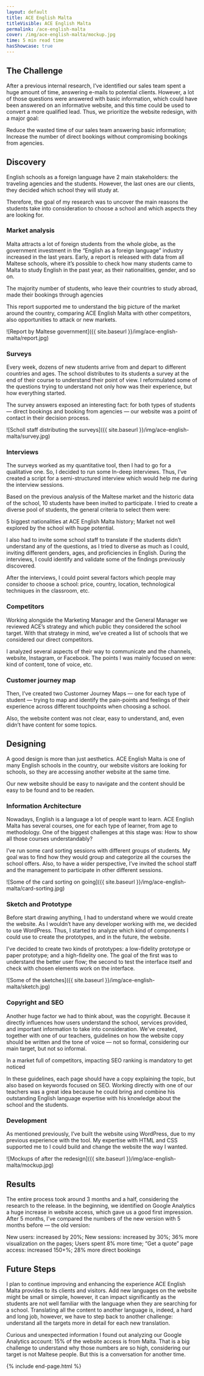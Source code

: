 ```yaml
---
layout: default
title: ACE English Malta
titleVisible: ACE English Malta
permalink: /ace-english-malta
cover: /img/ace-english-malta/mockup.jpg
time: 5 min read time
hasShowcase: true
---
```


## The Challenge

After a previous internal research, I’ve identified our sales team spent a huge amount of time, answering e-mails to potential clients. However, a lot of those questions were answered with basic information, which could have been answered on an informative website, and this time could be used to convert a more qualified lead. Thus, we prioritize the website redesign, with a major goal:

Reduce the wasted time of our sales team answering basic information;
Increase the number of direct bookings without compromising bookings from agencies.

## Discovery
English schools as a foreign language have 2 main stakeholders: the traveling agencies and the students. However, the last ones are our clients, they decided which school they will study at.

Therefore, the goal of my research was to uncover the main reasons the students take into consideration to choose a school and which aspects they are looking for.

### Market analysis
Malta attracts a lot of foreign students from the whole globe, as the government investment in the “English as a foreign language” industry increased in the last years. Early, a report is released with data from all Maltese schools, where it’s possible to check how many students came to Malta to study English in the past year, as their nationalities, gender, and so on.

The majority number of students, who leave their countries to study abroad, made their bookings through agencies

This report supported me to understand the big picture of the market around the country, comparing ACE English Malta with other competitors, also opportunities to attack or new markets.

![Report by Maltese government]({{ site.baseurl }}/img/ace-english-malta/report.jpg)

### Surveys
Every week, dozens of new students arrive from and depart to different countries and ages. The school distributes to its students a survey at the end of their course to understand their point of view. I reformulated some of the questions trying to understand not only how was their experience, but how everything started.

The survey answers exposed an interesting fact: for both types of students — direct bookings and booking from agencies — our website was a point of contact in their decision process.

![Scholl staff distributing the surveys]({{ site.baseurl }}/img/ace-english-malta/survey.jpg)

### Interviews
The surveys worked as my quantitative tool, then I had to go for a qualitative one. So, I decided to run some In-deep interviews. Thus, I’ve created a script for a semi-structured interview which would help me during the interview sessions.

Based on the previous analysis of the Maltese market and the historic data of the school, 10 students have been invited to participate. I tried to create a diverse pool of students, the general criteria to select them were:

5 biggest nationalities at ACE English Malta history;
Market not well explored by the school with huge potential.

I also had to invite some school staff to translate if the students didn’t understand any of the questions, as I tried to diverse as much as I could, inviting different genders, ages, and proficiencies in English. During the interviews, I could identify and validate some of the findings previously discovered.

After the interviews, I could point several factors which people may consider to choose a school: price, country, location, technological techniques in the classroom, etc.

### Competitors
Working alongside the Marketing Manager and the General Manager we reviewed ACE’s strategy and which public they considered the school target. With that strategy in mind, we’ve created a list of schools that we considered our direct competitors.

I analyzed several aspects of their way to communicate and the channels, website, Instagram, or Facebook. The points I was mainly focused on were: kind of content, tone of voice, etc.

### Customer journey map
Then, I’ve created two Customer Journey Maps — one for each type of student — trying to map and identify the pain-points and feelings of their experience across different touchpoints when choosing a school.

Also, the website content was not clear, easy to understand, and, even didn’t have content for some topics.

## Designing
A good design is more than just aesthetics. ACE English Malta is one of many English schools in the country, our website visitors are looking for schools, so they are accessing another website at the same time.

Our new website should be easy to navigate and the content should be easy to be found and to be readen.

### Information Architecture
Nowadays, English is a language a lot of people want to learn. ACE English Malta has several courses, one for each type of learner, from age to methodology. One of the biggest challenges at this stage was: How to show all those courses understandably?

I’ve run some card sorting sessions with different groups of students. My goal was to find how they would group and categorize all the courses the school offers. Also, to have a wider perspective, I’ve invited the school staff and the management to participate in other different sessions.

![Some of the card sorting on going]({{ site.baseurl }}/img/ace-english-malta/card-sorting.jpg)

### Sketch and Prototype
Before start drawing anything, I had to understand where we would create the website. As I wouldn’t have any developer working with me, we decided to use WordPress. Thus, I started to analyze which kind of components I could use to create the prototypes, and in the future, the website.

I’ve decided to create two kinds of prototypes: a low-fidelity prototype or paper prototype; and a high-fidelity one. The goal of the first was to understand the better user flow; the second to test the interface itself and check with chosen elements work on the interface.

![Some of the sketches]({{ site.baseurl }}/img/ace-english-malta/sketch.jpg)

### Copyright and SEO
Another huge factor we had to think about, was the copyright. Because it directly influences how users understand the school, services provided, and important information to take into consideration. We’ve created, together with one of our teachers, guidelines on how the website copy should be written and the tone of voice — not so formal, considering our main target, but not so informal.

In a market full of competitors, impacting SEO ranking is mandatory to get noticed

In these guidelines, each page should have a copy explaining the topic, but also based on keywords focused on SEO. Working directly with one of our teachers was a great idea because he could bring and combine his outstanding English language expertise with his knowledge about the school and the students.

### Development
As mentioned previously, I’ve built the website using WordPress, due to my previous experience with the tool. My expertise with HTML and CSS supported me to I could build and change the website the way I wanted.

![Mockups of after the redesign]({{ site.baseurl }}/img/ace-english-malta/mockup.jpg)

## Results
The entire process took around 3 months and a half, considering the research to the release. In the beginning, we identified on Google Analytics a huge increase in website access, which gave us a good first impression. After 5 months, I’ve compared the numbers of the new version with 5 months before — the old version:

New users: increased by 20%;
New sessions: increased by 30%;
36% more visualization on the pages;
Users spent 8% more time;
“Get a quote” page access: increased 150+%;
28% more direct bookings

## Future Steps
I plan to continue improving and enhancing the experience ACE English Malta provides to its clients and visitors. Add new languages on the website might be small or simple, however, it can impact significantly as the students are not well familiar with the language when they are searching for a school. Translating all the content to another language is, indeed, a hard and long job, however, we have to step back to another challenge: understand all the targets more in detail for each new translation.

Curious and unexpected information I found out analyzing our Google Analytics account: 15% of the website access is from Malta. That is a big challenge to understand why those numbers are so high, considering our target is not Maltese people. But this is a conversation for another time.

{% include end-page.html %}